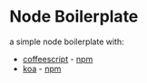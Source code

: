 # Node Boilerplate

a simple node boilerplate with:

  * [coffeescript](https://coffeescript.org/) - [npm](https://www.npmjs.com/package/coffeescript)
  * [koa](https://koajs.com/) - [npm](https://www.npmjs.com/package/koa)
